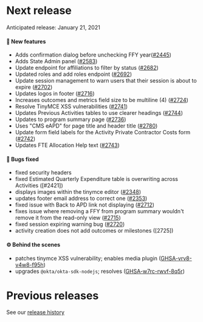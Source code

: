 # Next release

Anticipated release: January 21, 2021

#### 🚀 New features

- Adds confirmation dialog before unchecking FFY year([#2445])
- Adds State Admin panel ([#2583])
- Update endpoint for affiliations to filter by status ([#2682])
- Updated roles and add roles endpoint ([#2692])
- Update session management to warn users that their session is about to expire ([#2702])
- Updates logos in footer ([#2716])
- Increases outcomes and metrics field size to be multiline (4) ([#2724])
- Resolve TinyMCE XSS vulnerabilities ([#2741])
- Updates Previous Activities tables to use clearer headings ([#2744])
- Updates to program summary page ([#2736])
- Uses "CMS eAPD" for page title and header title ([#2780])
- Update form field labels for the Activity Private Contractor Costs form ([#2742])
- Updates FTE Allocation Help text ([#2743])


#### 🐛 Bugs fixed

- fixed security headers
- fixed Estimated Quarterly Expenditure table is overwriting across Activities ([#2421])
- displays images within the tinymce editor ([#2348])
- updates footer email address to correct one ([#2353])
- fixed issue with Back to APD link not displaying ([#2712])
- fixes issue where removing a FFY from program summary wouldn't remove it from the read-only view ([#2715])
- fixed session expiring warning bug ([#2720])
- activity creation does not add outcomes or milestones ([2725])


#### ⚙️ Behind the scenes

- patches tinymce XSS vulnerability; enables media plugin ([GHSA-vrv8-v4w8-f95h])
- upgrades `@okta/okta-sdk-nodejs`; resolves ([GHSA-w7rc-rwvf-8q5r])

# Previous releases

See our [release history](https://github.com/CMSgov/eAPD/releases)

[#2348]: https://github.com/CMSgov/eAPD/issues/2348
[#2353]: https://github.com/CMSgov/eAPD/issues/2353
[#2445]: https://github.com/CMSgov/eAPD/issues/2445
[#2583]: https://github.com/CMSgov/eAPD/issues/2583
[#2682]: https://github.com/CMSgov/eAPD/issues/2682
[#2692]: https://github.com/CMSgov/eAPD/issues/2692
[#2702]: https://github.com/CMSgov/eAPD/issues/2702
[#2712]: https://github.com/CMSgov/eAPD/issues/2712
[#2715]: https://github.com/CMSgov/eAPD/issues/2715
[#2716]: https://github.com/CMSgov/eAPD/issues/2716
[#2720]: https://github.com/CMSgov/eAPD/issues/2720
[#2724]: https://github.com/CMSgov/eAPD/issues/2724
[#2725]: https://github.com/CMSgov/eAPD/issues/2725
[#2741]: https://github.com/CMSgov/eAPD/issues/2741
[#2742]: https://github.com/CMSgov/eAPD/issues/2742
[#2716]: https://github.com/CMSgov/eAPD/issues/2716
[#2744]: https://github.com/CMSgov/eAPD/issues/2744
[#2736]: https://github.com/CMSgov/eAPD/issues/2736
[#2780]: https://github.com/CMSgov/eAPD/issues/2780
[#2743]: https://github.com/CMSgov/eAPD/issues/2743

[ghsa-vrv8-v4w8-f95h]: https://github.com/advisories/GHSA-vrv8-v4w8-f95h
[ghsa-w7rc-rwvf-8q5r]: https://github.com/advisories/GHSA-w7rc-rwvf-8q5r
